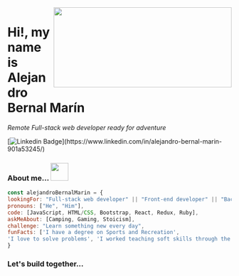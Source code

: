 <img  align='right' src="https://media.giphy.com/media/Nx0rz3jtxtEre/giphy.gif" width="400" height="180">



# Hi!, my name is Alejandro Bernal Marín



<p><em>Remote Full-stack web developer ready for adventure</em>
  
  [![Linkedin Badge](https://img.shields.io/badge/-Alejandro%20Bernal-blue?style=flat-square&logo=Linkedin&logoColor=white&link=[https://www.linkedin.com/in/ellievillalejos/](https://www.linkedin.com/in/alejandro-bernal-marin-901a53245/))](https://www.linkedin.com/in/alejandro-bernal-marin-901a53245/)
  
  ### About me... <img src= "https://media.giphy.com/media/OMrq9FmUgObwogeL06/giphy.gif" width="40" height="40">
  
  ```javascript
const alejandroBernalMarin = {
  lookingFor: "Full-stack web developer" || "Front-end developer" || "Back-end web developer" ,
  pronouns: ["He", "Him"],
  code: [JavaScript, HTML/CSS, Bootstrap, React, Redux, Ruby],
  askMeAbout: [Camping, Gaming, Stoicism],
  challenge: "Learn something new every day",
  funFacts: ['I have a degree on Sports and Recreation', 
  'I love to solve problems', 'I worked teaching soft skills through the educational experience']
}
```
  
 ### Let's build together...
 

